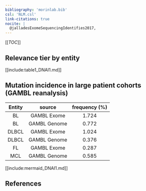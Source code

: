 ```yaml
---
bibliography: 'morinlab.bib'
csl: 'NLM.csl'
link-citations: true
nocite: |
  @jalladesExomeSequencingIdentifies2017, 
---
```


[[_TOC_]]




## Relevance tier by entity

[[include:table1_DNAI1.md]]


## Mutation incidence in large patient cohorts (GAMBL reanalysis)

|Entity|source |frequency (%)|
|:------:|:----:|:----:|
|BL|GAMBL Exome |1.724 |
|BL|GAMBL Genome |0.772 |
|DLBCL|GAMBL Exome |1.024 |
|DLBCL|GAMBL Genome |0.376 |
|FL|GAMBL Exome |0.287 |
|MCL|GAMBL Genome |0.585 |


[[include:mermaid_DNAI1.md]]

## References


